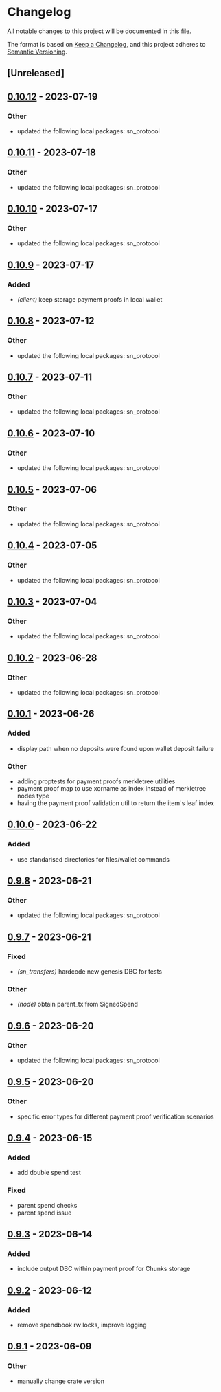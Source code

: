 # Changelog
All notable changes to this project will be documented in this file.

The format is based on [Keep a Changelog](https://keepachangelog.com/en/1.0.0/),
and this project adheres to [Semantic Versioning](https://semver.org/spec/v2.0.0.html).

## [Unreleased]

## [0.10.12](https://github.com/maidsafe/safe_network/compare/sn_transfers-v0.10.11...sn_transfers-v0.10.12) - 2023-07-19

### Other
- updated the following local packages: sn_protocol

## [0.10.11](https://github.com/maidsafe/safe_network/compare/sn_transfers-v0.10.10...sn_transfers-v0.10.11) - 2023-07-18

### Other
- updated the following local packages: sn_protocol

## [0.10.10](https://github.com/maidsafe/safe_network/compare/sn_transfers-v0.10.9...sn_transfers-v0.10.10) - 2023-07-17

### Other
- updated the following local packages: sn_protocol

## [0.10.9](https://github.com/maidsafe/safe_network/compare/sn_transfers-v0.10.8...sn_transfers-v0.10.9) - 2023-07-17

### Added
- *(client)* keep storage payment proofs in local wallet

## [0.10.8](https://github.com/maidsafe/safe_network/compare/sn_transfers-v0.10.7...sn_transfers-v0.10.8) - 2023-07-12

### Other
- updated the following local packages: sn_protocol

## [0.10.7](https://github.com/maidsafe/safe_network/compare/sn_transfers-v0.10.6...sn_transfers-v0.10.7) - 2023-07-11

### Other
- updated the following local packages: sn_protocol

## [0.10.6](https://github.com/maidsafe/safe_network/compare/sn_transfers-v0.10.5...sn_transfers-v0.10.6) - 2023-07-10

### Other
- updated the following local packages: sn_protocol

## [0.10.5](https://github.com/maidsafe/safe_network/compare/sn_transfers-v0.10.4...sn_transfers-v0.10.5) - 2023-07-06

### Other
- updated the following local packages: sn_protocol

## [0.10.4](https://github.com/maidsafe/safe_network/compare/sn_transfers-v0.10.3...sn_transfers-v0.10.4) - 2023-07-05

### Other
- updated the following local packages: sn_protocol

## [0.10.3](https://github.com/maidsafe/safe_network/compare/sn_transfers-v0.10.2...sn_transfers-v0.10.3) - 2023-07-04

### Other
- updated the following local packages: sn_protocol

## [0.10.2](https://github.com/maidsafe/safe_network/compare/sn_transfers-v0.10.1...sn_transfers-v0.10.2) - 2023-06-28

### Other
- updated the following local packages: sn_protocol

## [0.10.1](https://github.com/maidsafe/safe_network/compare/sn_transfers-v0.10.0...sn_transfers-v0.10.1) - 2023-06-26

### Added
- display path when no deposits were found upon wallet deposit failure

### Other
- adding proptests for payment proofs merkletree utilities
- payment proof map to use xorname as index instead of merkletree nodes type
- having the payment proof validation util to return the item's leaf index

## [0.10.0](https://github.com/maidsafe/safe_network/compare/sn_transfers-v0.9.8...sn_transfers-v0.10.0) - 2023-06-22

### Added
- use standarised directories for files/wallet commands

## [0.9.8](https://github.com/maidsafe/safe_network/compare/sn_transfers-v0.9.7...sn_transfers-v0.9.8) - 2023-06-21

### Other
- updated the following local packages: sn_protocol

## [0.9.7](https://github.com/maidsafe/safe_network/compare/sn_transfers-v0.9.6...sn_transfers-v0.9.7) - 2023-06-21

### Fixed
- *(sn_transfers)* hardcode new genesis DBC for tests

### Other
- *(node)* obtain parent_tx from SignedSpend

## [0.9.6](https://github.com/maidsafe/safe_network/compare/sn_transfers-v0.9.5...sn_transfers-v0.9.6) - 2023-06-20

### Other
- updated the following local packages: sn_protocol

## [0.9.5](https://github.com/maidsafe/safe_network/compare/sn_transfers-v0.9.4...sn_transfers-v0.9.5) - 2023-06-20

### Other
- specific error types for different payment proof verification scenarios

## [0.9.4](https://github.com/maidsafe/safe_network/compare/sn_transfers-v0.9.3...sn_transfers-v0.9.4) - 2023-06-15

### Added
- add double spend test

### Fixed
- parent spend checks
- parent spend issue

## [0.9.3](https://github.com/maidsafe/safe_network/compare/sn_transfers-v0.9.2...sn_transfers-v0.9.3) - 2023-06-14

### Added
- include output DBC within payment proof for Chunks storage

## [0.9.2](https://github.com/maidsafe/safe_network/compare/sn_transfers-v0.9.1...sn_transfers-v0.9.2) - 2023-06-12

### Added
- remove spendbook rw locks, improve logging

## [0.9.1](https://github.com/maidsafe/safe_network/compare/sn_transfers-v0.9.0...sn_transfers-v0.9.1) - 2023-06-09

### Other
- manually change crate version
